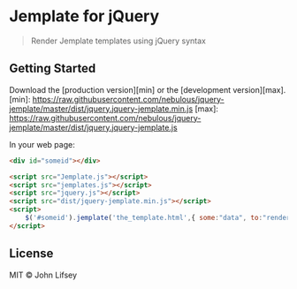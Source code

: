 # Jemplate for jQuery

> Render Jemplate templates using jQuery syntax


## Getting Started

Download the [production version][min] or the [development version][max].
[min]: https://raw.githubusercontent.com/nebulous/jquery-jemplate/master/dist/jquery.jquery-jemplate.min.js
[max]: https://raw.githubusercontent.com/nebulous/jquery-jemplate/master/dist/jquery.jquery-jemplate.js

In your web page:

```html
<div id="someid"></div>

<script src="Jemplate.js"></script>
<script src="jemplates.js"></script>
<script src="jquery.js"></script>
<script src="dist/jquery-jemplate.min.js"></script>
<script>
	$('#someid').jemplate('the_template.html',{ some:"data", to:"render", in:['the','template'] });
</script>
```


## License

MIT © John Lifsey
